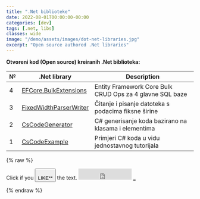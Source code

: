 ```yaml
---
title: ".Net biblioteke"
date: 2022-08-01T00:00:00-00:00
categories: [dev]
tags: [.net, libs]
classes: wide
image: "/demo/assets/images/dot-net-libraries.jpg"
excerpt: "Open source authored .Net libraries"
---
```


**Otvoreni kod (Open source) kreiranih .Net biblioteka:**

| №  | .Net library             | Description                                              |
| -  | ------------------------ | -------------------------------------------------------- |
| 4  | [EFCore.BulkExtensions](https://github.com/borisdj/EFCore.BulkExtensions) | Entity Framework Core Bulk CRUD Ops za 4 glavne SQL baze |
| 3  | [FixedWidthParserWriter](https://github.com/borisdj/FixedWidthParserWriter) | Čitanje i pisanje datoteka s podacima fiksne širine |
| 2  | [CsCodeGenerator](https://github.com/borisdj/CsCodeGenerator) | C# generisanje koda bazirano na klasama i elementima |
| 1  | [CsCodeExample](https://github.com/borisdj/CsCodeExample) | Primjeri C# koda u vidu jednostavnog tutorijala |

{% raw %}
<p>
Click if you <BUTTON id="buttonLike" TYPE="button" ONCLICK="var http = new XMLHttpRequest(); http.open('GET','https://script.google.com/macros/s/AKfycbzZHMD7Y8gp04hSipbZqj0K8ThiV7fxHf0jZboXcfvU1saESYdk5PjyN6XNwMMCj8uv/exec',/*async*/true); http.send(null); http.abort(); alert('Like saved!'); document.getElementById('countPlus').innerHTML='+1'; document.getElementById('buttonLike').disabled=true;"><br>LIKE**</br></BUTTON> the text. 
<iframe src="https://docs.google.com/spreadsheets/d/e/2PACX-1vRylKpaTqDluVsX1bgonHR74mApXbnrr7bCr6_z-UaH4fDlD3i6v51tITUbCbbRHl-MfvdS9VNUtDQU/pubhtml?gid=0&amp;single=true&amp;range=A1:B1&amp;widget=false&amp;headers=false&amp;chrome=false" width="143" height="30" frameborder="no" border="0" marginwidth="0" marginheight="0"></iframe> <ins id="countPlus">_</ins>
</p>
{% endraw %}
